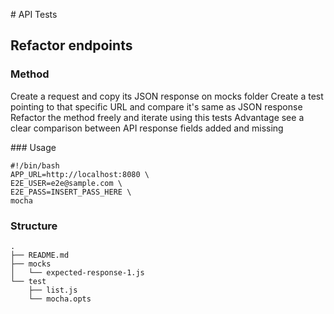 # API Tests

## Refactor endpoints


### Method

Create a request and copy its JSON response on mocks folder
Create a test pointing to that specific URL and compare it's same as JSON response
Refactor the method freely and iterate using this tests
Advantage see a clear comparison between API response fields added and missing

### Usage

```
#!/bin/bash
APP_URL=http://localhost:8080 \
E2E_USER=e2e@sample.com \
E2E_PASS=INSERT_PASS_HERE \
mocha
```

### Structure


```
.
├── README.md
├── mocks
│   └── expected-response-1.js
└── test
    ├── list.js
    └── mocha.opts
```
